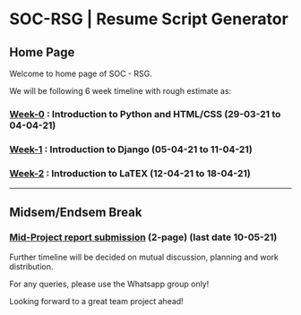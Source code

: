 # SOC-RSG | Resume Script Generator

## Home Page

Welcome to home page of SOC - RSG.

We will be following 6 week timeline with rough estimate as:

### [Week-0](https://github.com/DivyanshNatani/RSG/blob/main/week/week0.md) : Introduction to Python and HTML/CSS (29-03-21 to 04-04-21)
### [Week-1](https://github.com/DivyanshNatani/RSG/blob/main/week/week1.md) : Introduction to Django (05-04-21 to 11-04-21)
### [Week-2](https://github.com/Ved4Code/RSG/blob/main/week/week%202.md) : Introduction to LaTEX  (12-04-21 to 18-04-21)

--- 
Midsem/Endsem Break 
---

### [Mid-Project report submission](https://github.com/Ved4Code/RSG/blob/main/week/Mid-term%20Report.md) (2-page) (last date 10-05-21)

Further timeline will be decided on mutual discussion, planning and work distribution.

For any queries, please use the Whatsapp group only!

Looking forward to a great team project ahead! 



